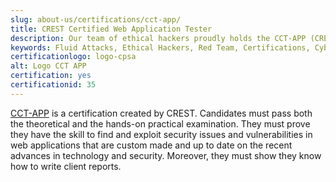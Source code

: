 ```yaml
---
slug: about-us/certifications/cct-app/
title: CREST Certified Web Application Tester
description: Our team of ethical hackers proudly holds the CCT-APP (CREST Certified Web Application Tester) certification, among many others.
keywords: Fluid Attacks, Ethical Hackers, Red Team, Certifications, Cybersecurity, Pentesters, Whitehat Hackers, CCT APP
certificationlogo: logo-cpsa
alt: Logo CCT APP
certification: yes
certificationid: 35
---
```


[CCT-APP](https://www.crest-approved.org/certification-careers/crest-certifications/crest-certified-web-application-tester/)
is a certification created by CREST.
Candidates must pass both the theoretical
and the hands-on practical examination.
They must prove they have the skill to find and exploit security issues
and vulnerabilities
in web applications that are custom made
and up to date on the recent advances in technology and security.
Moreover,
they must show they know how to write client reports.
